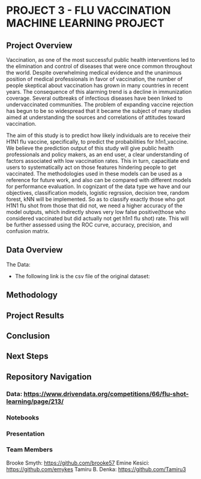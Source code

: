 # PROJECT 3 - FLU VACCINATION MACHINE LEARNING PROJECT
## Project Overview
Vaccination, as one of the most successful public health interventions led to the elimination and control of diseases that were once common throughout the world. Despite overwhelming medical evidence and the unanimous position of medical professionals in favor of vaccination, the number of people skeptical about vaccination has grown in many countries in recent years. The consequence of this alarming trend is a decline in immunization coverage. Several outbreaks of infectious diseases have been linked to undervaccinated communities. The problem of expanding vaccine rejection has begun to be so widespread that it became the subject of many studies aimed at understanding the sources and correlations of attitudes toward vaccination.

The aim of this study is to predict how likely individuals are to receive their H1N1 flu vaccine, specifically, to predict the probabilities for h1n1_vaccine. We believe the prediction output of this study will give public health professionals and policy makers, as an end user, a clear understanding of factors associated with low vaccination rates. This in turn, capacitiate end users to systematically act on those features hindering people to get vaccinated. The methodologies used in these models can be used as a reference for future work, and also can be compared with different models for performance evaluation. In cognizant of the data type we have and our objectives, classification models, logistic regrssion, decision tree, random forest, kNN will be implemented. So as to classify exactly those who got H1N1 flu shot from those that did not, we need a higher accuracy of the model outputs, which indirectly shows very low false positive(those who considered vaccinated but did actually not get h1n1 flu shot) rate. This will be further assessed using the ROC curve, accuracy, precision, and confusion matrix.

## Data Overview

The Data: 
- The following link is the csv file of the original dataset:




## Methodology




## Project Results



## Conclusion




## Next Steps




## Repository Navigation

### Data: https://www.drivendata.org/competitions/66/flu-shot-learning/page/213/



### Notebooks



### Presentation



### Team Members

Brooke Smyth: https://github.com/brooke57
Emine Kesici: https://github.com/emykes
Tamiru B. Denka: https://github.com/Tamiru3
